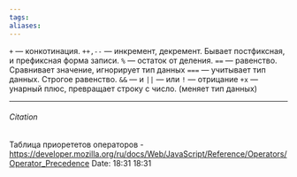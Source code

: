 ```yaml
---
tags: 
aliases: 
---
```

``+`` — конкотинация.
``++,--`` — инкремент, декремент. Бывает постфиксная, и префиксная форма записи.
``%`` — остаток от деления.
``==`` — равенство. Сравнивает значение, игнорирует тип данных
``===`` — учитывает тип данных. Строгое равенство.
``&&`` — и
``||`` — или
`!` — отрицание
`+x` — унарный плюс, превращает строку с число. (меняет тип данных)


---
###### Citation
Таблица приорететов операторов - https://developer.mozilla.org/ru/docs/Web/JavaScript/Reference/Operators/Operator_Precedence
Date: 18:31 18:31
